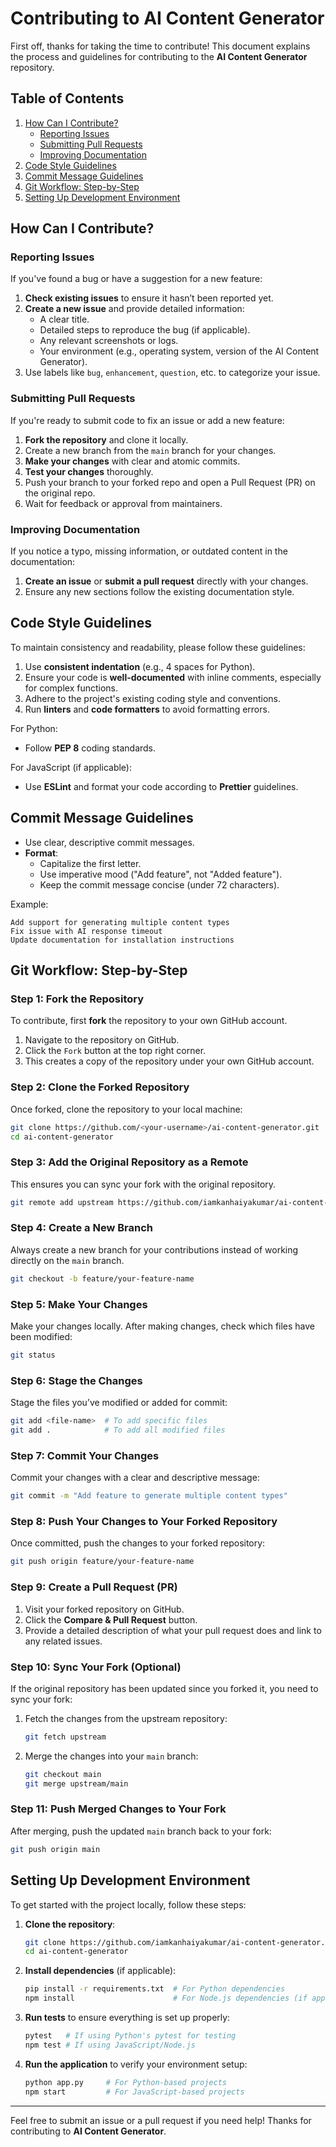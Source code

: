 
# Contributing to AI Content Generator

First off, thanks for taking the time to contribute! This document explains the process and guidelines for contributing to the **AI Content Generator** repository.

## Table of Contents
1. [How Can I Contribute?](#how-can-i-contribute)
   - [Reporting Issues](#reporting-issues)
   - [Submitting Pull Requests](#submitting-pull-requests)
   - [Improving Documentation](#improving-documentation)
2. [Code Style Guidelines](#code-style-guidelines)
3. [Commit Message Guidelines](#commit-message-guidelines)
4. [Git Workflow: Step-by-Step](#git-workflow-step-by-step)
5. [Setting Up Development Environment](#setting-up-development-environment)

## How Can I Contribute?

### Reporting Issues

If you've found a bug or have a suggestion for a new feature:
1. **Check existing issues** to ensure it hasn’t been reported yet.
2. **Create a new issue** and provide detailed information:
   - A clear title.
   - Detailed steps to reproduce the bug (if applicable).
   - Any relevant screenshots or logs.
   - Your environment (e.g., operating system, version of the AI Content Generator).
3. Use labels like `bug`, `enhancement`, `question`, etc. to categorize your issue.

### Submitting Pull Requests

If you're ready to submit code to fix an issue or add a new feature:
1. **Fork the repository** and clone it locally.
2. Create a new branch from the `main` branch for your changes.
3. **Make your changes** with clear and atomic commits.
4. **Test your changes** thoroughly.
5. Push your branch to your forked repo and open a Pull Request (PR) on the original repo.
6. Wait for feedback or approval from maintainers.

### Improving Documentation

If you notice a typo, missing information, or outdated content in the documentation:
1. **Create an issue** or **submit a pull request** directly with your changes.
2. Ensure any new sections follow the existing documentation style.

## Code Style Guidelines

To maintain consistency and readability, please follow these guidelines:
1. Use **consistent indentation** (e.g., 4 spaces for Python).
2. Ensure your code is **well-documented** with inline comments, especially for complex functions.
3. Adhere to the project's existing coding style and conventions.
4. Run **linters** and **code formatters** to avoid formatting errors.

For Python:
- Follow **PEP 8** coding standards.

For JavaScript (if applicable):
- Use **ESLint** and format your code according to **Prettier** guidelines.

## Commit Message Guidelines

- Use clear, descriptive commit messages.
- **Format**:
  - Capitalize the first letter.
  - Use imperative mood ("Add feature", not "Added feature").
  - Keep the commit message concise (under 72 characters).

Example:
```
Add support for generating multiple content types
Fix issue with AI response timeout
Update documentation for installation instructions
```

## Git Workflow: Step-by-Step

### Step 1: Fork the Repository
To contribute, first **fork** the repository to your own GitHub account.
1. Navigate to the repository on GitHub.
2. Click the `Fork` button at the top right corner.
3. This creates a copy of the repository under your own GitHub account.

### Step 2: Clone the Forked Repository
Once forked, clone the repository to your local machine:
```bash
git clone https://github.com/<your-username>/ai-content-generator.git
cd ai-content-generator
```

### Step 3: Add the Original Repository as a Remote
This ensures you can sync your fork with the original repository.
```bash
git remote add upstream https://github.com/iamkanhaiyakumar/ai-content-generator.git
```

### Step 4: Create a New Branch
Always create a new branch for your contributions instead of working directly on the `main` branch.
```bash
git checkout -b feature/your-feature-name
```

### Step 5: Make Your Changes
Make your changes locally. After making changes, check which files have been modified:
```bash
git status
```

### Step 6: Stage the Changes
Stage the files you’ve modified or added for commit:
```bash
git add <file-name>  # To add specific files
git add .            # To add all modified files
```

### Step 7: Commit Your Changes
Commit your changes with a clear and descriptive message:
```bash
git commit -m "Add feature to generate multiple content types"
```

### Step 8: Push Your Changes to Your Forked Repository
Once committed, push the changes to your forked repository:
```bash
git push origin feature/your-feature-name
```

### Step 9: Create a Pull Request (PR)
1. Visit your forked repository on GitHub.
2. Click the **Compare & Pull Request** button.
3. Provide a detailed description of what your pull request does and link to any related issues.

### Step 10: Sync Your Fork (Optional)
If the original repository has been updated since you forked it, you need to sync your fork:
1. Fetch the changes from the upstream repository:
   ```bash
   git fetch upstream
   ```
2. Merge the changes into your `main` branch:
   ```bash
   git checkout main
   git merge upstream/main
   ```

### Step 11: Push Merged Changes to Your Fork
After merging, push the updated `main` branch back to your fork:
```bash
git push origin main
```

## Setting Up Development Environment

To get started with the project locally, follow these steps:

1. **Clone the repository**:
   ```bash
   git clone https://github.com/iamkanhaiyakumar/ai-content-generator.git
   cd ai-content-generator
   ```

2. **Install dependencies** (if applicable):
   ```bash
   pip install -r requirements.txt  # For Python dependencies
   npm install                      # For Node.js dependencies (if applicable)
   ```

3. **Run tests** to ensure everything is set up properly:
   ```bash
   pytest   # If using Python's pytest for testing
   npm test # If using JavaScript/Node.js
   ```

4. **Run the application** to verify your environment setup:
   ```bash
   python app.py     # For Python-based projects
   npm start         # For JavaScript-based projects
   ```

---

Feel free to submit an issue or a pull request if you need help! Thanks for contributing to **AI Content Generator**.
